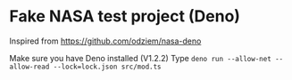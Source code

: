 # Fake NASA test project (Deno)

Inspired from https://github.com/odziem/nasa-deno

Make sure you have Deno installed (V1.2.2)
Type `deno run --allow-net --allow-read --lock=lock.json src/mod.ts`